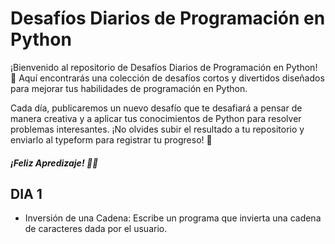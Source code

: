 # Desafíos Diarios de Programación en Python 
¡Bienvenido al repositorio de Desafíos Diarios de Programación en Python! 🎉 Aquí encontrarás una colección de desafíos cortos y divertidos diseñados para mejorar tus habilidades de programación en Python.

Cada día, publicaremos un nuevo desafío que te desafiará a pensar de manera creativa y a aplicar tus conocimientos de Python para resolver problemas interesantes. 
¡No olvides subir el resultado a tu repositorio y enviarlo al typeform para registrar tu progreso! 🤖

##### ¡Feliz Apredizaje! 🚀🚀

## DIA 1
- Inversión de una Cadena:
  Escribe un programa que invierta una cadena de caracteres dada por el usuario.


